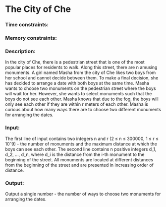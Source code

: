 # The City of Che

### Time constraints:
### Memory constraints:

### Description:
In the city of Che, there is a pedestrian street that is one of the most popular places for residents to walk. Along this street, there are n amusing monuments. A girl named Masha from the city of Che likes two boys from her school and cannot decide between them. To make a final decision, she has decided to arrange a date with both boys at the same time. Masha wants to choose two monuments on the pedestrian street where the boys will wait for her. However, she wants to select monuments such that the boys do not see each other. Masha knows that due to the fog, the boys will only see each other if they are within r meters of each other. Masha is curious about how many ways there are to choose two different monuments for arranging the dates.

### Input:
The first line of input contains two integers n and r (2 ≤ n ≤ 300000, 1 ≤ r ≤ 10ˆ9) - the number of monuments and the maximum distance at which the boys can see each other.
The second line contains n positive integers d_1, d_2, …, d_n, where d_i is the distance from the i-th monument to the beginning of the street. All monuments are located at different distances from the beginning of the street and are presented in increasing order of distance.

### Output:
Output a single number - the number of ways to choose two monuments for arranging the dates.
